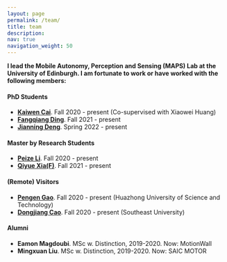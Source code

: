 ```yaml
---
layout: page
permalink: /team/
title: team
description: 
nav: true
navigation_weight: 50
---
```


**I lead the Mobile Autonomy, Perception and Sensing (MAPS) Lab at the University of Edinburgh. I am fortunate to work or have worked with the following members:** 

<section>
  <h4>PhD Students</h4>
  <ul>
        <li>
            <a href="https://ramdrop.github.io/"  target="_blank"><strong>Kaiwen Cai</strong></a>. Fall 2020 - present (Co-supervised with Xiaowei Huang)
        </li>
        <li>
            <a href="https://toytiny.github.io/"  target="_blank"><strong>Fangqiang Ding</strong></a>. Fall 2021 - present
        </li>
        <li>
            <a href="https://toytiny.github.io/"  target="_blank"><strong>Jianning Deng</strong></a>. Spring 2022 - present
        </li>
  </ul>
</section>

<section>
  <h4> Master by Research Students</h4>
  <ul>
        <li>
            <a href="https://christopherlu.github.io/"  target="_blank"><strong>Peize Li</strong></a>. Fall 2020 - present 
        </li>
        <li>
            <a href="https://christopherlu.github.io/"  target="_blank"><strong>Qiyue Xia(F)</strong></a>. Fall 2021 - present
        </li>
  </ul>
</section>

<section>
  <h4> (Remote) Visitors </h4>
  <ul>
        <li>
            <a href="https://christopherlu.github.io/"  target="_blank"><strong>Pengen Gao</strong></a>. Fall 2020 - present (Huazhong University of Science and Technology)
        </li>
        <li>
            <a href="https://christopherlu.github.io/"  target="_blank"><strong>Dongjiang Cao</strong></a>. Fall 2020 - present (Southeast University)
        </li>
  </ul>
</section>

<section>
  <h4>Alumni</h4>
  <ul>
        <li>
            <strong>Eamon Magdoubi</strong>. MSc w. Distinction, 2019-2020. Now: MotionWall
        </li>
        <li>
            <strong>Mingxuan Liu</strong>. MSc w. Distinction, 2019-2020. Now: SAIC MOTOR
        </li>
  </ul>
</section>